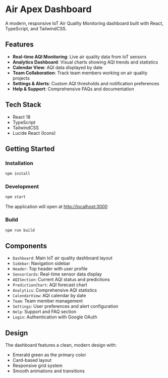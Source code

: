 # Air Apex Dashboard

A modern, responsive IoT Air Quality Monitoring dashboard built with React, TypeScript, and TailwindCSS.

## Features

- **Real-time AQI Monitoring**: Live air quality data from IoT sensors
- **Analytics Dashboard**: Visual charts showing AQI trends and statistics
- **Calendar View**: AQI data displayed by date
- **Team Collaboration**: Track team members working on air quality projects
- **Settings & Alerts**: Custom AQI thresholds and notification preferences
- **Help & Support**: Comprehensive FAQs and documentation

## Tech Stack

- React 18
- TypeScript
- TailwindCSS
- Lucide React (Icons)

## Getting Started

### Installation

```bash
npm install
```

### Development

```bash
npm start
```

The application will open at [http://localhost:3000](http://localhost:3000)

### Build

```bash
npm run build
```

## Components

- `Dashboard`: Main IoT air quality dashboard layout
- `Sidebar`: Navigation sidebar
- `Header`: Top header with user profile
- `SensorCards`: Real-time sensor data display
- `AQISection`: Current AQI status and predictions
- `PredictionChart`: AQI forecast chart
- `Analytics`: Comprehensive AQI statistics
- `CalendarView`: AQI calendar by date
- `Team`: Team member management
- `Settings`: User preferences and alert configuration
- `Help`: Support and FAQ section
- `Login`: Authentication with Google OAuth

## Design

The dashboard features a clean, modern design with:
- Emerald green as the primary color
- Card-based layout
- Responsive grid system
- Smooth animations and transitions
